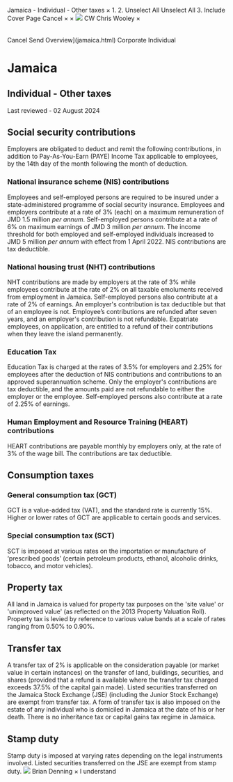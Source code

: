 Jamaica - Individual - Other taxes
×
1.
2.
Unselect All
Unselect All
3.
Include Cover Page
Cancel
×
×
![](-/media/world-wide-tax-summaries/attachments/global---chris-wooley.ashx%3Frev=ac5e5f3223b34096b1afc2a6009c7320&revision=ac5e5f32-23b3-4096-b1af-c2a6009c7320&hash=859B7ADC84DC2CBEC9760E9E6EE7DE6D0A8BFCDF)
CW
Chris Wooley
×
######
Cancel
Send
Overview](jamaica.html)
Corporate
Individual
# Jamaica
## Individual - Other taxes
Last reviewed - 02 August 2024
## Social security contributions
Employers are obligated to deduct and remit the following contributions, in addition to Pay-As-You-Earn (PAYE) Income Tax applicable to employees, by the 14th day of the month following the month of deduction.
### National insurance scheme (NIS) contributions
Employees and self-employed persons are required to be insured under a state-administered programme of social security insurance. Employees and employers contribute at a rate of 3% (each) on a maximum remuneration of JMD 1.5 million *per annum*. Self-employed persons contribute at a rate of 6% on maximum earnings of JMD 3 million *per annum*. The income threshold for both employed and self-employed individuals increased to JMD 5 million *per annum* with effect from 1 April 2022. NIS contributions are tax deductible.
### National housing trust (NHT) contributions
NHT contributions are made by employers at the rate of 3% while employees contribute at the rate of 2% on all taxable emoluments received from employment in Jamaica. Self-employed persons also contribute at a rate of 2% of earnings. An employer's contribution is tax deductible but that of an employee is not. Employee’s contributions are refunded after seven years, and an employer's contribution is not refundable.
Expatriate employees, on application, are entitled to a refund of their contributions when they leave the island permanently.
### Education Tax
Education Tax is charged at the rates of 3.5% for employers and 2.25% for employees after the deduction of NIS contributions and contributions to an approved superannuation scheme. Only the employer's contributions are tax deductible, and the amounts paid are not refundable to either the employer or the employee.
Self-employed persons also contribute at a rate of 2.25% of earnings.
### Human Employment and Resource Training (HEART) contributions
HEART contributions are payable monthly by employers only, at the rate of 3% of the wage bill. The contributions are tax deductible.
## Consumption taxes
### General consumption tax (GCT)
GCT is a value-added tax (VAT), and the standard rate is currently 15%. Higher or lower rates of GCT are applicable to certain goods and services.
### Special consumption tax (SCT)
SCT is imposed at various rates on the importation or manufacture of ‘prescribed goods’ (certain petroleum products, ethanol, alcoholic drinks, tobacco, and motor vehicles).
## Property tax
All land in Jamaica is valued for property tax purposes on the 'site value' or 'unimproved value' (as reflected on the 2013 Property Valuation Roll). Property tax is levied by reference to various value bands at a scale of rates ranging from 0.50% to 0.90%.
## Transfer tax
A transfer tax of 2% is applicable on the consideration payable (or market value in certain instances) on the transfer of land, buildings, securities, and shares (provided that a refund is available where the transfer tax charged exceeds 37.5% of the capital gain made). Listed securities transferred on the Jamaica Stock Exchange (JSE) (including the Junior Stock Exchange) are exempt from transfer tax.
A form of transfer tax is also imposed on the estate of any individual who is domiciled in Jamaica at the date of his or her death.
There is no inheritance tax or capital gains tax regime in Jamaica.
## Stamp duty
Stamp duty is imposed at varying rates depending on the legal instruments involved.
Listed securities transferred on the JSE are exempt from stamp duty.
![](-/media/world-wide-tax-summaries/attachments/jamaica---brian-denning.ashx%3Frev=24a3dbb2d6a746a48f45224277f301fa&revision=24a3dbb2-d6a7-46a4-8f45-224277f301fa&hash=981737E120909F0B43796CEA7D812B335536CEF9)
Brian Denning
×
I understand